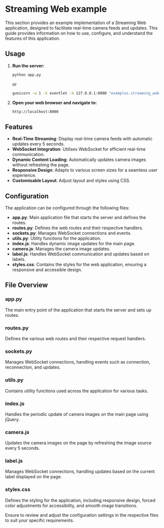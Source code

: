 # Streaming Web example

This section provides an example implementation of a Streaming Web application, designed to facilitate real-time camera feeds and updates. This guide provides information on how to use, configure, and understand the features of this application.

## Usage

1. **Run the server:**
    ```sh
    python app.py
    ```

    or

    ```sh
    gunicorn -w 1 -k eventlet -b 127.0.0.1:8000 "examples.streaming_web.app:app"
    ```

2. **Open your web browser and navigate to:**
    ```sh
    http://localhost:8000
    ```

## Features

- **Real-Time Streaming**: Display real-time camera feeds with automatic updates every 5 seconds.
- **WebSocket Integration**: Utilises WebSocket for efficient real-time communication.
- **Dynamic Content Loading**: Automatically updates camera images without refreshing the page.
- **Responsive Design**: Adapts to various screen sizes for a seamless user experience.
- **Customisable Layout**: Adjust layout and styles using CSS.

## Configuration

The application can be configured through the following files:

- **app.py**: Main application file that starts the server and defines the routes.
- **routes.py**: Defines the web routes and their respective handlers.
- **sockets.py**: Manages WebSocket connections and events.
- **utils.py**: Utility functions for the application.
- **index.js**: Handles dynamic image updates for the main page.
- **camera.js**: Manages the camera image updates.
- **label.js**: Handles WebSocket communication and updates based on labels.
- **styles.css**: Contains the styles for the web application, ensuring a responsive and accessible design.

## File Overview

### app.py
The main entry point of the application that starts the server and sets up routes.

### routes.py
Defines the various web routes and their respective request handlers.

### sockets.py
Manages WebSocket connections, handling events such as connection, reconnection, and updates.

### utils.py
Contains utility functions used across the application for various tasks.

### index.js
Handles the periodic update of camera images on the main page using jQuery.

### camera.js
Updates the camera images on the page by refreshing the image source every 5 seconds.

### label.js
Manages WebSocket connections, handling updates based on the current label displayed on the page.

### styles.css
Defines the styling for the application, including responsive design, forced color adjustments for accessibility, and smooth image transitions.

Ensure to review and adjust the configuration settings in the respective files to suit your specific requirements.
